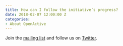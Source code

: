 ```yaml
---
title: How can I follow the initiative’s progress?
date: 2018-02-07 12:00:00 Z
categories:
- About OpenActive
---
```


Join the [mailing list](http://openactive.us13.list-manage1.com/subscribe?u=9e6648557f84731796a4ac873&id=1665f95799) and follow us on [Twitter](https://twitter.com/openactiveio).